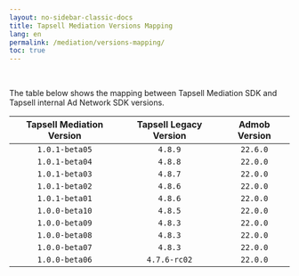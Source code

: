 ```yaml
---
layout: no-sidebar-classic-docs
title: Tapsell Mediation Versions Mapping
lang: en
permalink: /mediation/versions-mapping/
toc: true
---
```


<br/>

The table below shows the mapping between Tapsell Mediation SDK and Tapsell internal Ad Network SDK versions.

| Tapsell Mediation Version | Tapsell Legacy Version | Admob Version |
|:-------------------------:|:----------------------:|:-------------:|
|      `1.0.1-beta05`       |        `4.8.9`         |   `22.6.0`    |
|      `1.0.1-beta04`       |        `4.8.8`         |   `22.0.0`    |
|      `1.0.1-beta03`       |        `4.8.7`         |   `22.0.0`    |
|      `1.0.1-beta02`       |        `4.8.6`         |   `22.0.0`    |
|      `1.0.1-beta01`       |        `4.8.6`         |   `22.0.0`    |
|      `1.0.0-beta10`       |        `4.8.5`         |   `22.0.0`    |
|      `1.0.0-beta09`       |        `4.8.3`         |   `22.0.0`    |
|      `1.0.0-beta08`       |        `4.8.3`         |   `22.0.0`    |
|      `1.0.0-beta07`       |        `4.8.3`         |   `22.0.0`    |
|      `1.0.0-beta06`       |      `4.7.6-rc02`      |   `22.0.0`    |

